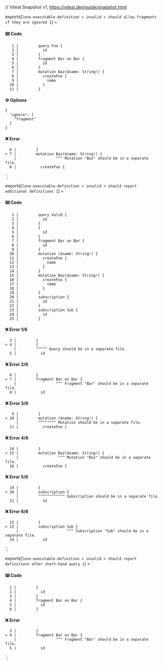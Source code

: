 // Vitest Snapshot v1, https://vitest.dev/guide/snapshot.html

exports[`lone-executable-definition > invalid > should allow fragments if they are ignored 1`] = `
#### ⌨️ Code

       1 |         query Foo {
       2 |           id
       3 |         }
       4 |         fragment Bar on Bar {
       5 |           id
       6 |         }
       7 |         mutation Baz($name: String!) {
       8 |           createFoo {
       9 |             name
      10 |           }
      11 |         }

#### ⚙️ Options

    {
      "ignore": [
        "fragment"
      ]
    }

#### ❌ Error

      6 |         }
    > 7 |         mutation Baz($name: String!) {
        |                  ^^^ Mutation "Baz" should be in a separate file.
      8 |           createFoo {
`;

exports[`lone-executable-definition > invalid > should report additional definitions 1`] = `
#### ⌨️ Code

       1 |         query Valid {
       2 |           id
       3 |         }
       4 |         {
       5 |           id
       6 |         }
       7 |         fragment Bar on Bar {
       8 |           id
       9 |         }
      10 |         mutation ($name: String!) {
      11 |           createFoo {
      12 |             name
      13 |           }
      14 |         }
      15 |         mutation Baz($name: String!) {
      16 |           createFoo {
      17 |             name
      18 |           }
      19 |         }
      20 |         subscription {
      21 |           id
      22 |         }
      23 |         subscription Sub {
      24 |           id
      25 |         }

#### ❌ Error 1/6

      3 |         }
    > 4 |         {
        |         ^^^^^ Query should be in a separate file.
      5 |           id

#### ❌ Error 2/6

      6 |         }
    > 7 |         fragment Bar on Bar {
        |                  ^^^ Fragment "Bar" should be in a separate file.
      8 |           id

#### ❌ Error 3/6

       9 |         }
    > 10 |         mutation ($name: String!) {
         |         ^^^^^^^^ Mutation should be in a separate file.
      11 |           createFoo {

#### ❌ Error 4/6

      14 |         }
    > 15 |         mutation Baz($name: String!) {
         |                  ^^^ Mutation "Baz" should be in a separate file.
      16 |           createFoo {

#### ❌ Error 5/6

      19 |         }
    > 20 |         subscription {
         |         ^^^^^^^^^^^^ Subscription should be in a separate file.
      21 |           id

#### ❌ Error 6/6

      22 |         }
    > 23 |         subscription Sub {
         |                      ^^^ Subscription "Sub" should be in a separate file.
      24 |           id
`;

exports[`lone-executable-definition > invalid > should report definitions after short-hand query 1`] = `
#### ⌨️ Code

      1 |         {
      2 |           id
      3 |         }
      4 |         fragment Bar on Bar {
      5 |           id
      6 |         }

#### ❌ Error

      3 |         }
    > 4 |         fragment Bar on Bar {
        |                  ^^^ Fragment "Bar" should be in a separate file.
      5 |           id
`;

